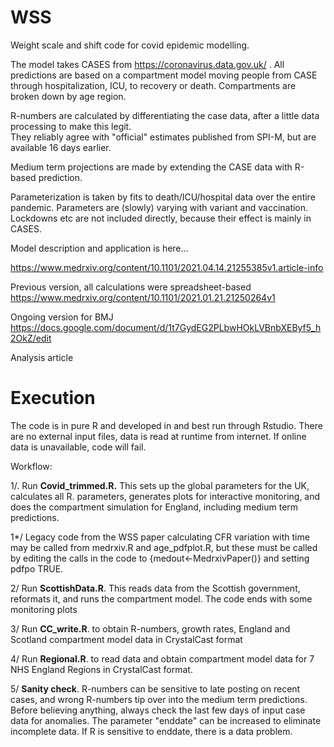 # WSS
Weight scale and shift code for covid epidemic modelling.

The model takes CASES from https://coronavirus.data.gov.uk/ .  All predictions are based on a compartment model 
moving people from CASE through hospitalization, ICU, to recovery or death.  Compartments are broken down by age region.

R-numbers are calculated by differentiating the case data, after a little data processing to make this legit.  
They reliably agree with "official" estimates published from SPI-M, but are available 16 days earlier.  

Medium term projections are made by extending the CASE data with R-based prediction. 

Parameterization is taken by fits to death/ICU/hospital data over the entire pandemic.  Parameters are (slowly) varying with variant and vaccination.
Lockdowns etc are not included directly, because their effect is mainly in CASES.

Model description and application is here...

https://www.medrxiv.org/content/10.1101/2021.04.14.21255385v1.article-info

Previous version, all calculations were spreadsheet-based
https://www.medrxiv.org/content/10.1101/2021.01.21.21250264v1

Ongoing version for BMJ
https://docs.google.com/document/d/1t7GydEG2PLbwHOkLVBnbXEByf5_h2OkZ/edit

Analysis article

# Execution

The code is in pure R and developed in and best run through Rstudio.  There are no external input files, data is read at runtime from internet.   If online data is unavailable, code will fail.

Workflow:

1/. Run **Covid_trimmed.R.**  This sets up the global parameters for the UK, calculates all R. parameters, generates plots for interactive monitoring, and does the compartment simulation for England, including medium term predictions.  

1*/ Legacy code from the WSS paper calculating CFR variation with time may be called from medrxiv.R and age_pdfplot.R, but these must be called by editing the calls in the code to {medout<-MedrxivPaper()} and setting pdfpo TRUE.

2/  Run **ScottishData.R**. This reads data from the Scottish government, reformats it, and runs the compartment model.  The code ends with some monitoring plots

3/  Run **CC_write.R**. to obtain R-numbers, growth rates, England and Scotland compartment model data in CrystalCast format

4/ Run **Regional.R**. to read data and obtain compartment model data for 7 NHS England Regions in CrystalCast format.

5/ **Sanity check**. R-numbers can be sensitive to late posting on recent cases, and wrong R-numbers tip over into the medium term predictions.  Before believing anything, always check the last few days of input case data for anomalies.  The parameter "enddate" can be increased to eliminate incomplete data.  If R is sensitive to enddate, there is a data problem.

